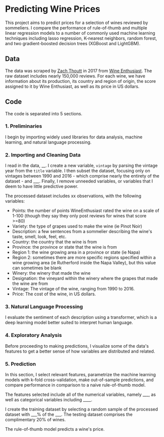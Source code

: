 # Predicting Wine Prices
This project aims to predict prices for a selection of wines reviewed by sommeliers. I compare the performance of rule-of-thumb and multiple linear regression models to a number of commonly used machine learning techniques including lasso regression, K-nearest neighbors, random forest, and two gradient-boosted decision trees (XGBoost and LightGBM).

## Data
The data was scraped by [Zach Thoutt](https://github.com/zackthoutt/wine-deep-learning) in 2017 from [Wine Enthusiast](https://www.wineenthusiast.com/?s=&search_type=shop). The raw dataset includes nearly 150,000 reviews. For each wine, we have information about its production, its country and region of origin, the score assigned to it by Wine Enthusiast, as well as its price in US dollars.

## Code
The code is separated into 5 sections.

### 1. Preliminaries
I begin by importing widely used libraries for data analysis, machine learning, and natural language processing. 

### 2. Importing and Cleaning Data
I read in the data, __. I create a new variable, `vintage` by parsing the vintage year from the `title` variable. I then subset the dataset, focusing only on vintages between 1990 and 2016 - which comprise nearly the entirety of the dataset - and ___. Finally, I remove unneeded variables, or variables that I deem to have little predictive power.

The processed dataset includes xx observations, with the following variables:

- Points: the number of points WineEnthusiast rated the wine on a scale of 1-100 (though they say they only post reviews for wines that score >=80)
- Variety: the type of grapes used to make the wine (ie Pinot Noir)
- Description: a few sentences from a sommelier describing the wine's taste, smell, look, feel, etc.
- Country: the country that the wine is from
- Province: the province or state that the wine is from
- Region 1: the wine growing area in a province or state (ie Napa)
- Region 2: sometimes there are more specific regions specified within a wine growing area (ie Rutherford inside the Napa Valley), but this value can sometimes be blank
- Winery: the winery that made the wine
- Designation: the vineyard within the winery where the grapes that made the wine are from
- Vintage: The vintage of the wine, ranging from 1990 to 2016.
- Price: The cost of the wine, in US dollars.

### 3. Natural Language Processing
I evaluate the sentiment of each description using a transformer, which is a deep learning model better suited to interpret human language.

### 4. Exploratory Analysis
Before proceeding to making predictions, I visualize some of the data's features to get a better sense of how variables are distributed and related.

### 5. Prediction
In this section, I select relevant features, parametrize the machine learning models with k-fold cross-validation, make out-of-sample predictions, and compare performance in comparison to a naive rule-of-thumb model.

The features selected include all of the numerical variables, namely ___, as well as categorical variables including ____.

I create the training dataset by selecting a random sample of the processed dataset with ___% of the ___. The testing dataset comprises the complimentary 20% of wines.

The rule-of-thumb model predicts a wine's price.

